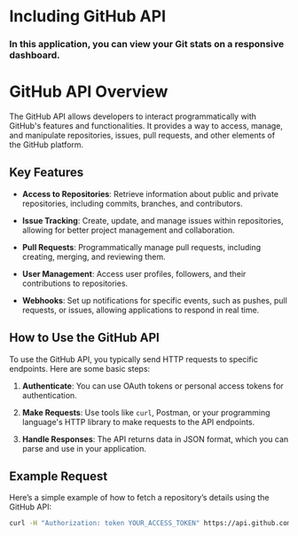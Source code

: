 # Including GitHub API
### In this application, you can view your Git stats on a responsive dashboard.


# GitHub API Overview

The GitHub API allows developers to interact programmatically with GitHub's features and functionalities. It provides a way to access, manage, and manipulate repositories, issues, pull requests, and other elements of the GitHub platform.

## Key Features

- **Access to Repositories**: Retrieve information about public and private repositories, including commits, branches, and contributors.
  
- **Issue Tracking**: Create, update, and manage issues within repositories, allowing for better project management and collaboration.

- **Pull Requests**: Programmatically manage pull requests, including creating, merging, and reviewing them.

- **User Management**: Access user profiles, followers, and their contributions to repositories.

- **Webhooks**: Set up notifications for specific events, such as pushes, pull requests, or issues, allowing applications to respond in real time.

## How to Use the GitHub API

To use the GitHub API, you typically send HTTP requests to specific endpoints. Here are some basic steps:

1. **Authenticate**: You can use OAuth tokens or personal access tokens for authentication.
  
2. **Make Requests**: Use tools like `curl`, Postman, or your programming language's HTTP library to make requests to the API endpoints.

3. **Handle Responses**: The API returns data in JSON format, which you can parse and use in your application.

## Example Request

Here’s a simple example of how to fetch a repository’s details using the GitHub API:

```bash
curl -H "Authorization: token YOUR_ACCESS_TOKEN" https://api.github.com/repos/OWNER/REPO_NAME
